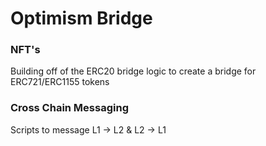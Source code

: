# Optimism Bridge

### NFT's

Building off of the ERC20 bridge logic to create a bridge for ERC721/ERC1155 tokens

### Cross Chain Messaging

Scripts to message L1 -> L2 & L2 -> L1
